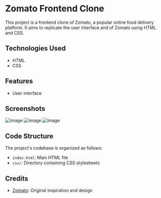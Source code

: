 # Zomato Frontend Clone

This project is a frontend clone of Zomato, a popular online food delivery platform. It aims to replicate the user interface and of Zomato using HTML and CSS.

## Technologies Used
- HTML
- CSS

## Features
- User interface

## Screenshots

![image](https://github.com/Venu7377/Zomato_Clone/assets/86194998/861edd96-1137-4737-a902-e26d7215e8b6)
![image](https://github.com/Venu7377/Zomato_Clone/assets/86194998/dee61522-3c3c-4080-8dd0-1b11f3c7e40e)
![image](https://github.com/Venu7377/Zomato_Clone/assets/86194998/4a912678-ff65-4e2c-a05a-8f67bf0485a0)

## Code Structure
The project's codebase is organized as follows:
- `index.html`: Main HTML file
- `css/`: Directory containing CSS stylesheets


## Credits
- [Zomato](https://www.zomato.com): Original inspiration and design


